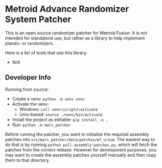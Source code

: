# Metroid Advance Randomizer System Patcher

This is an open source randomizer patcher for Metroid Fusion. It is not intended for standalone use, but rather as a library to help implement plando- or randomizers.  

Here is a list of tools that use this library:
- N/A

## Developer Info
Running from source:
- Create a venv: `python -m venv venv`
- Activate the venv:
  - Windows: `call venv\scripts\activate`
  - Unix-based: `source ./venv/bin/activate`
- Install the project as editable: `pip install -e .`
- Run: `python -m mars_patcher`

Before running the patcher, you want to initialize the required assembly patches into `src/mars_patcher/data/patches/mf_u/asm`.
The easiest way to do that is by running `python pull-assembly-patches.py`, which will fetch the patches from the correct release.
However for development purposes, you may want to create the assembly patches yourself manually and then copy them to that directory.
